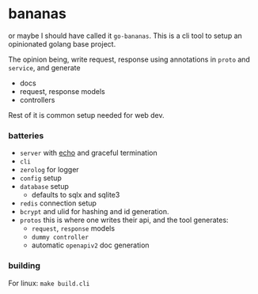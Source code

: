 # bananas

or maybe I should have called it `go-bananas`. This is a cli tool to setup an
opinionated golang base project.

The opinion being, write request, response using annotations in `proto` and `service`, and generate
- docs
- request, response models
- controllers

Rest of it is common setup needed for web dev.

### batteries

- `server` with [echo](https://github.com/labstack/echo) and graceful termination
- `cli`
- `zerolog` for logger
- `config` setup
- `database` setup
    - defaults to sqlx and sqlite3
- `redis` connection setup
- `bcrypt` and ulid for hashing and id generation.
- `protos` this is where one writes their api, and the tool generates:
    - `request`, `response` models
    - `dummy controller`
    - automatic `openapiv2` doc generation

### building

For linux: `make build.cli`
